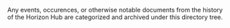 Any events, occurences, or otherwise notable documents from the history of the Horizon Hub are
categorized and archived under this directory tree.
